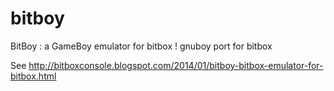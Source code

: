 bitboy
======

BitBoy : a GameBoy emulator for bitbox !
gnuboy port for bitbox 

See  http://bitboxconsole.blogspot.com/2014/01/bitboy-bitbox-emulator-for-bitbox.html 
